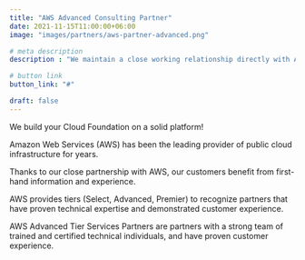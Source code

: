 ```yaml
---
title: "AWS Advanced Consulting Partner"
date: 2021-11-15T11:00:00+06:00
image: "images/partners/aws-partner-advanced.png"

# meta description
description : "We maintain a close working relationship directly with Amazon Web Services (AWS) to provide fast and expert support to our customers."

# button link
button_link: "#"

draft: false
---
```


We build your Cloud Foundation on a solid platform!

Amazon Web Services (AWS) has been the leading provider of public cloud infrastructure for years.

Thanks to our close partnership with AWS, our customers benefit from first-hand information and experience.

AWS provides tiers (Select, Advanced, Premier) to recognize partners that have proven technical expertise and demonstrated customer experience.

AWS Advanced Tier Services Partners are partners with a strong team of trained and certified technical individuals, and have proven customer experience.